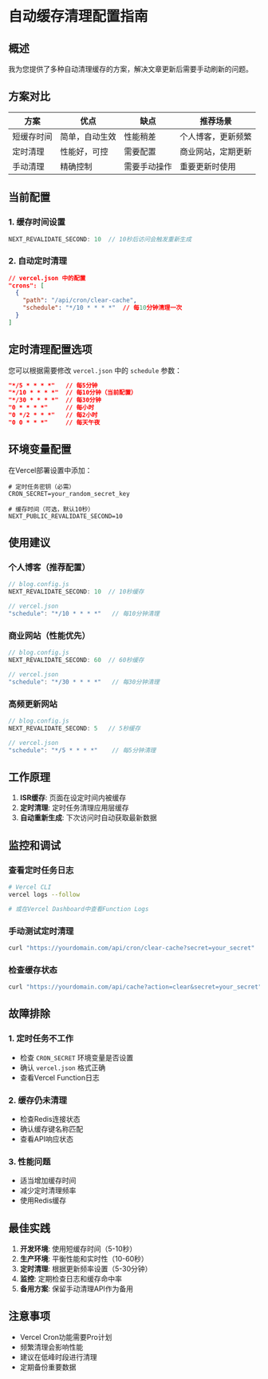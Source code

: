 # 自动缓存清理配置指南

## 概述

我为您提供了多种自动清理缓存的方案，解决文章更新后需要手动刷新的问题。

## 方案对比

| 方案 | 优点 | 缺点 | 推荐场景 |
|------|------|------|----------|
| 短缓存时间 | 简单，自动生效 | 性能稍差 | 个人博客，更新频繁 |
| 定时清理 | 性能好，可控 | 需要配置 | 商业网站，定期更新 |
| 手动清理 | 精确控制 | 需要手动操作 | 重要更新时使用 |

## 当前配置

### 1. 缓存时间设置
```javascript
NEXT_REVALIDATE_SECOND: 10  // 10秒后访问会触发重新生成
```

### 2. 自动定时清理
```json
// vercel.json 中的配置
"crons": [
  {
    "path": "/api/cron/clear-cache",
    "schedule": "*/10 * * * *"  // 每10分钟清理一次
  }
]
```

## 定时清理配置选项

您可以根据需要修改 `vercel.json` 中的 `schedule` 参数：

```json
"*/5 * * * *"   // 每5分钟
"*/10 * * * *"  // 每10分钟（当前配置）
"*/30 * * * *"  // 每30分钟
"0 * * * *"     // 每小时
"0 */2 * * *"   // 每2小时
"0 0 * * *"     // 每天午夜
```

## 环境变量配置

在Vercel部署设置中添加：

```env
# 定时任务密钥（必需）
CRON_SECRET=your_random_secret_key

# 缓存时间（可选，默认10秒）
NEXT_PUBLIC_REVALIDATE_SECOND=10
```

## 使用建议

### 个人博客（推荐配置）
```javascript
// blog.config.js
NEXT_REVALIDATE_SECOND: 10  // 10秒缓存

// vercel.json
"schedule": "*/10 * * * *"   // 每10分钟清理
```

### 商业网站（性能优先）
```javascript
// blog.config.js  
NEXT_REVALIDATE_SECOND: 60  // 60秒缓存

// vercel.json
"schedule": "*/30 * * * *"   // 每30分钟清理
```

### 高频更新网站
```javascript
// blog.config.js
NEXT_REVALIDATE_SECOND: 5   // 5秒缓存

// vercel.json
"schedule": "*/5 * * * *"    // 每5分钟清理
```

## 工作原理

1. **ISR缓存**: 页面在设定时间内被缓存
2. **定时清理**: 定时任务清理应用层缓存
3. **自动重新生成**: 下次访问时自动获取最新数据

## 监控和调试

### 查看定时任务日志
```bash
# Vercel CLI
vercel logs --follow

# 或在Vercel Dashboard中查看Function Logs
```

### 手动测试定时清理
```bash
curl "https://yourdomain.com/api/cron/clear-cache?secret=your_secret"
```

### 检查缓存状态
```bash
curl "https://yourdomain.com/api/cache?action=clear&secret=your_secret"
```

## 故障排除

### 1. 定时任务不工作
- 检查 `CRON_SECRET` 环境变量是否设置
- 确认 `vercel.json` 格式正确
- 查看Vercel Function日志

### 2. 缓存仍未清理
- 检查Redis连接状态
- 确认缓存键名称匹配
- 查看API响应状态

### 3. 性能问题
- 适当增加缓存时间
- 减少定时清理频率
- 使用Redis缓存

## 最佳实践

1. **开发环境**: 使用短缓存时间（5-10秒）
2. **生产环境**: 平衡性能和实时性（10-60秒）
3. **定时清理**: 根据更新频率设置（5-30分钟）
4. **监控**: 定期检查日志和缓存命中率
5. **备用方案**: 保留手动清理API作为备用

## 注意事项

- Vercel Cron功能需要Pro计划
- 频繁清理会影响性能
- 建议在低峰时段进行清理
- 定期备份重要数据
